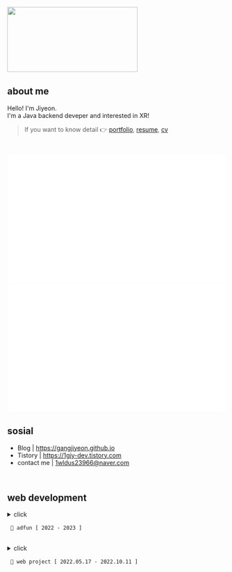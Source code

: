 
<br>
<a href="https://www.gitanimals.org/en_US?utm_medium=image&utm_source=GangJiyeon&utm_content=farm">
<img
  src="https://render.gitanimals.org/farms/GangJiyeon"
  width="300"
  height="150"
/>
</a>




## about me
 Hello! I'm Jiyeon.     
I'm a Java backend deveper and interested in XR!   


> If you want to know detail 👉 [portfolio](https://gangjiyeon.github.io/me.portfolio/main.html), [resume](/public/CV.pdf), [cv](/public/CV.pdf) 
<br>

<div align="center">
 
![](https://raw.githubusercontent.com/GangJiyeon/github-stats-transparent/output/generated/overview.svg)
![](https://raw.githubusercontent.com/GangJiyeon/github-stats-transparent/output/generated/languages.svg)
</div>

## sosial
- Blog | https://gangjiyeon.github.io     
- Tistory | https://1gjy-dev.tistory.com  
- contact me | 1wldus23966@naver.com  
 <br> 
 


## web development
 


<details>
 <summary> click
 <pre><code> 👋 adfun [ 2022 - 2023 ] </code></pre>
 </summary>
<div markdown="1">
 

* ###### 해마여행 카카오 챗봇
* ###### 해마여행 관리자 페이지   - <https://github.com/GangJiyeon/Haema>
* ###### 나누미 Sms api
* ###### 상가나라 웹앱 
* ###### 패밀리원 배송 api - <https://github.com/GangJiyeon/Familyone>

</div>
</details>
<br> 
 
<details>
<summary> 
 click
<pre><code> 👋 web project [ 2022.05.17 - 2022.10.11 ] </code></pre>
</summary>

<div markdown="1">
<div align="center">
 
| project | member | period | github | 
| :---:  | :---:  | :---:  | :---:  |  
| bbq 클론코딩 | 3 | 2022.05.17 - 2022.05.25 | https://github.com/GangJiyeon/bbq |
| 환전사이트 | 2 | 2022.09.17 - 2022.10.02 |https://github.com/seongsinhye/moneyexchange |
| 환경 mbti | 2 | 2022.09.01 - 2022.10.04 | https://github.com/Soyi1/mbti |
| 포트폴리오 | 1 | 2022.09.28 - 2022.10.12 |https://github.com/GangJiyeon/portfolio_site |
| 스케줄 관리 | 1 |2022.08.10 - 2022.10.11 | https://github.com/GangJiyeon/plannerz | 
 
</div>
</div>

---

<br> 



